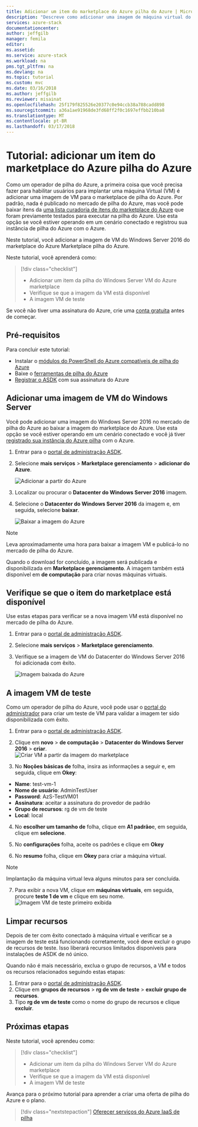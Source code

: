 ```yaml
---
title: Adicionar um item do marketplace do Azure pilha do Azure | Microsoft Docs
description: "Descreve como adicionar uma imagem de máquina virtual do servidor Windows Azure Marketplace de pilha do Azure."
services: azure-stack
documentationcenter: 
author: jeffgilb
manager: femila
editor: 
ms.assetid: 
ms.service: azure-stack
ms.workload: na
pms.tgt_pltfrm: na
ms.devlang: na
ms.topic: tutorial
ms.custom: mvc
ms.date: 03/16/2018
ms.author: jeffgilb
ms.reviewer: misainat
ms.openlocfilehash: 25f179f825526e20377c0e94ccb38a788cadd898
ms.sourcegitcommit: a36a1ae91968de3fd68ff2f0c1697effbb210ba8
ms.translationtype: MT
ms.contentlocale: pt-BR
ms.lasthandoff: 03/17/2018
---
```

# <a name="tutorial-add-an-azure-stack-marketplace-item-from-azure"></a>Tutorial: adicionar um item do marketplace do Azure pilha do Azure

Como um operador de pilha do Azure, a primeira coisa que você precisa fazer para habilitar usuários para implantar uma máquina Virtual (VM) é adicionar uma imagem de VM para o marketplace de pilha do Azure. Por padrão, nada é publicado no mercado de pilha do Azure, mas você pode baixar itens da [uma lista curadoria de itens do marketplace do Azure](.\.\azure-stack-marketplace-azure-items.md) que foram previamente testados para executar na pilha do Azure. Use esta opção se você estiver operando em um cenário conectado e registrou sua instância de pilha do Azure com o Azure.

Neste tutorial, você adicionar a imagem de VM do Windows Server 2016 do marketplace do Azure Marketplace pilha do Azure.

Neste tutorial, você aprenderá como:

> [!div class="checklist"]
> * Adicionar um item da pilha do Windows Server VM do Azure marketplace
> * Verifique se que a imagem da VM está disponível 
> * A imagem VM de teste

Se você não tiver uma assinatura do Azure, crie uma [conta gratuita](https://azure.microsoft.com/free/?WT.mc_id=A261C142F) antes de começar.

## <a name="prerequisites"></a>Pré-requisitos

Para concluir este tutorial:

- Instalar o [módulos do PowerShell do Azure compatíveis de pilha do Azure](asdk-post-deploy.md#install-azure-stack-powershell)
- Baixe o [ferramentas de pilha do Azure](asdk-post-deploy.md#download-the-azure-stack-tools)
- [Registrar o ASDK](asdk-register.md) com sua assinatura do Azure

## <a name="add-a-windows-server-vm-image"></a>Adicionar uma imagem de VM do Windows Server
Você pode adicionar uma imagem do Windows Server 2016 no mercado de pilha do Azure ao baixar a imagem do marketplace do Azure. Use esta opção se você estiver operando em um cenário conectado e você já tiver [registrado sua instância do Azure pilha](asdk-register.md) com o Azure.

1. Entrar para o [portal de administração ASDK](https://adminportal.local.azurestack.external).

2. Selecione **mais serviços** > **Marketplace gerenciamento** > **adicionar do Azure**. 

   ![Adicionar a partir do Azure](media/asdk-marketplace-item/azs-marketplace.png)

3. Localizar ou procurar o **Datacenter do Windows Server 2016** imagem.

4. Selecione o **Datacenter do Windows Server 2016** da imagem e, em seguida, selecione **baixar**.

   ![Baixar a imagem do Azure](media/asdk-marketplace-item/azure-marketplace-ws2016.png)


> [!NOTE]
> Leva aproximadamente uma hora para baixar a imagem VM e publicá-lo no mercado de pilha do Azure. 

Quando o download for concluído, a imagem será publicada e disponibilizada em **Marketplace gerenciamento**. A imagem também está disponível em **de computação** para criar novas máquinas virtuais.

## <a name="verify-the-marketplace-item-is-available"></a>Verifique se que o item do marketplace está disponível
Use estas etapas para verificar se a nova imagem VM está disponível no mercado de pilha do Azure.

1. Entrar para o [portal de administração ASDK](https://adminportal.local.azurestack.external).

2. Selecione **mais serviços** > **Marketplace gerenciamento**. 

3. Verifique se a imagem de VM do Datacenter do Windows Server 2016 foi adicionada com êxito.

   ![Imagem baixada do Azure](media/asdk-marketplace-item/azs-marketplace-ws2016.png)

## <a name="test-the-vm-image"></a>A imagem VM de teste
Como um operador de pilha do Azure, você pode usar o [portal do administrador](https://adminportal.local.azurestack.external) para criar um teste de VM para validar a imagem ter sido disponibilizada com êxito. 

1. Entrar para o [portal de administração ASDK](https://adminportal.local.azurestack.external).

2. Clique em **novo** > **de computação** > **Datacenter do Windows Server 2016** > **criar**.  
 ![Criar VM a partir da imagem do marketplace](media/asdk-marketplace-item/new-compute.png)

3. No **Noções básicas de** folha, insira as informações a seguir e, em seguida, clique em **Okey**:
  - **Name**: test-vm-1
  - **Nome de usuário**: AdminTestUser
  - **Password**: AzS-TestVM01
  - **Assinatura**: aceitar a assinatura do provedor de padrão
  - **Grupo de recursos**: rg de vm de teste
  - **Local**: local

4. No **escolher um tamanho de** folha, clique em **A1 padrão**e, em seguida, clique em **selecione**.  

5. No **configurações** folha, aceite os padrões e clique em **Okey**

6. No **resumo** folha, clique em **Okey** para criar a máquina virtual.  
> [!NOTE]
> Implantação da máquina virtual leva alguns minutos para ser concluída.

7. Para exibir a nova VM, clique em **máquinas virtuais**, em seguida, procure **teste 1 de vm** e clique em seu nome.
    ![Imagem VM de teste primeiro exibida](media/asdk-marketplace-item/first-test-vm.png)

## <a name="clean-up-resources"></a>Limpar recursos
Depois de ter com êxito conectado à máquina virtual e verificar se a imagem de teste está funcionando corretamente, você deve excluir o grupo de recursos de teste. Isso liberará recursos limitados disponíveis para instalações de ASDK de nó único.

Quando não é mais necessário, exclua o grupo de recursos, a VM e todos os recursos relacionados seguindo estas etapas:

1. Entrar para o [portal de administração ASDK](https://adminportal.local.azurestack.external).
2. Clique em **grupos de recursos** > **rg de vm de teste** > **excluir grupo de recursos**.
3. Tipo **rg de vm de teste** como o nome do grupo de recursos e clique **excluir**.

## <a name="next-steps"></a>Próximas etapas

Neste tutorial, você aprendeu como:

> [!div class="checklist"]
> * Adicionar um item da pilha do Windows Server VM do Azure marketplace
> * Verifique se que a imagem da VM está disponível 
> * A imagem VM de teste

Avança para o próximo tutorial para aprender a criar uma oferta de pilha do Azure e o plano.

> [!div class="nextstepaction"]
> [Oferecer serviços do Azure IaaS de pilha](asdk-offer-services.md)
